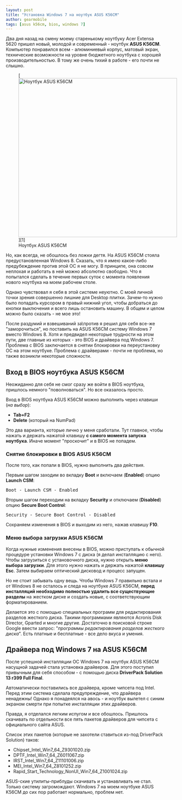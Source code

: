 ```yaml
---
layout: post
title: "Установка Windows 7 на ноутбук ASUS K56CM"
author: gearmobile
tags: [asus k56cm, bios, windows 7]
---
```


Два дня назад на смену моему старенькому ноутбуку Acer Extensa 5620 пришел новый, молодой и современный - ноутбук **ASUS K56CM**. Компьютер понравился всем - алюминиевый корпус, матовый экран, технические возможности на уровне бюджетного ноутбука с хорошей производительностью. В тому же очень тихий в работе - его почти не слышно.

<figure id="attachment_874" style="width: 500px;" class="wp-caption aligncenter">
  [<img src="http://localhost:7788/third/wp-content/uploads/2014/02/asus-k56cm.jpg" alt="Ноутбук ASUS K56CM" width="500" height="500" class="size-full wp-image-874" />][1]
  <figcaption class="wp-caption-text">Ноутбук ASUS K56CM</figcaption>
</figure>

Но, как всегда, не обошлось без ложки дегтя. На ASUS K56CM стояла предустановленная Windows 8. Сказать, что я имею какое-либо предубеждение против этой ОС я не могу. В принципе, она совсем неплохая и работать в ней можно абсолютно свободно. Что я попытался сделать в течение первых суток с момента появления нового ноутбука на моем рабочем столе.

Однако чувствовал я себя в этой системе неуютно. С моей личной точки зрения совершенно лишние для Desktop плитки. Зачем-то нужно было попадать курсором в правый нижний угол, чтобы добраться до кнопки выключения и всего лишь остановить машину. В общем и целом можно было сказать - не мое это!

После раздумий и взвешиваний за\против я решил для себя все-же "заморочиться", но поставить на ASUS K56CM систему Windows 7 вместо Windows 8. Хотя и предвидел некоторые трудности на этом пути, две главные из которых - это BIOS и драйвера под Windows 7. Проблема с BIOS заключается в снятии блокировки на переустановку ОС на этом ноутбуке. Проблема с драйверами - почти не проблема, но также возникли некоторые сложности.

## Вход в BIOS ноутбука ASUS K56CM

Неожиданно для себя не смог сразу же войти в BIOS ноутбука, пришлось немного "поволноваться". Но все оказалось просто.

Вход в BIOS ноутбука ASUS K56CM можно выполнить через клавиши (*на выбор*):

  * **Tab+F2**
  * **Delete** (который на NumPad)

Это два варианта, которые лично у меня сработали. Тут главное, чтобы нажать и держать нажатой клавишу **с самого момента запуска ноутбука**. Иначе момент "проскочит" и в BIOS не попадем.

### Снятие блокировки в BIOS ASUS K56CM

После того, как попали в BIOS, нужно выполнить два действия.

Первым шагом заходим во вкладку **Boot** и включаем (**Enabled**) опцию **Launch CSM**:

<pre>Boot - Launch CSM - Enabled</pre>

Вторым шагом переходим на вкладку **Security** и отключаем (**Disabled**) опцию **Secure Boot Control**:

<pre>Security - Secure Boot Control - Disabled</pre>

Сохраняем изменения в BIOS и выходим из него, нажав клавишу **F10**.

### Меню выбора загрузки ASUS K56CM

Когда нужные изменения внесены в BIOS, можно приступать к обычной процедуре установки Windows 7 с диска (я делал инсталляцию с него). Чтобы загрузиться с установочного диска, нужно открыть **меню выбора загрузки**. Для этого нужно нажать и держать нажатой **клавишу Esc**. Затем выбираем оптический дисковод и процесс запущен.

Но не стоит забывать одну вещь. Чтобы Windows 7 правильно встала и от Windows 8 не осталось и следа на ноутбуке ASUS K56CM, **перед инсталляций необходимо полностью удалить все существующие разделы** на жестком диске и создать новые, с соответствующим форматированием.

Делается это с помощью специальных программ для редактирования разделов жесткого диска. Такими программами являются Acronis Disk Director, Gparted и многие другие. Достаточно в поисковой строке Google ввести запрос: "*программы редактирования разделов жесткого диска*". Есть платные и бесплатные - все дело вкуса и умения.

## Драйвера под Windows 7 на ASUS K56CM

После успешной инсталляции ОС Windows 7 на ноутбук ASUS K56CM насущной задачей стала установка драйверов. Для этого поступил привычным для себя способом - с помощью диска **DriverPack Solution 13 r399 Full Final**.

Автоматически поставились все драйвера, кроме чипсета под Intel. Перед этим система сделала предупреждение, что драйвера ненадежны! Однако я понадеялся на авось - и ноутбук вылетел с синим экраном смерти при попытке инсталляции этих драйверов.

Правда, я отделался легким испугом и все обошлось. Пришлось скачивать по отдельности все пять пакетов драйверов для чипсета с официального сайта ASUS.

Список этих пакетов (которые не захотели ставиться из-под DriverPack Solution) таков:

  * Chipset_Intel_Win7_64_Z9301020.zip
  * DPTF_Intel_Win7_64_Z6011067.zip
  * IRST_Intel_Win7_64_Z11101006.zip
  * MEI_Intel_Win7_64_Z8101252.zip
  * Rapid_Start_Technology_NonUI_Win7_64_Z1001024.zip

ASUS-ские утилиты-приблуды скачивать и устанавливать не стал. Только систему загромождают. Windows 7 на моем ноутбуке ASUS K56CM до сих пор работает нормально, проблем нет.

 [1]: http://localhost:7788/third/wp-content/uploads/2014/02/asus-k56cm.jpg